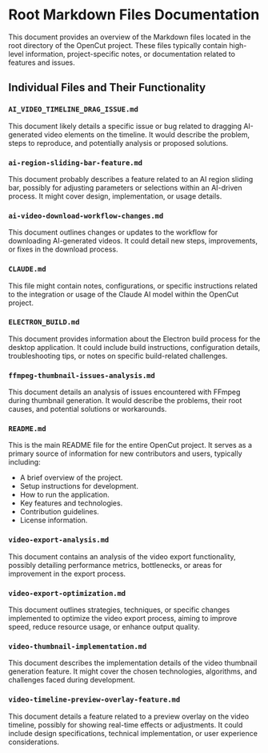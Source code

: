# Root Markdown Files Documentation

This document provides an overview of the Markdown files located in the root directory of the OpenCut project. These files typically contain high-level information, project-specific notes, or documentation related to features and issues.

## Individual Files and Their Functionality

### `AI_VIDEO_TIMELINE_DRAG_ISSUE.md`

This document likely details a specific issue or bug related to dragging AI-generated video elements on the timeline. It would describe the problem, steps to reproduce, and potentially analysis or proposed solutions.

### `ai-region-sliding-bar-feature.md`

This document probably describes a feature related to an AI region sliding bar, possibly for adjusting parameters or selections within an AI-driven process. It might cover design, implementation, or usage details.

### `ai-video-download-workflow-changes.md`

This document outlines changes or updates to the workflow for downloading AI-generated videos. It could detail new steps, improvements, or fixes in the download process.

### `CLAUDE.md`

This file might contain notes, configurations, or specific instructions related to the integration or usage of the Claude AI model within the OpenCut project.

### `ELECTRON_BUILD.md`

This document provides information about the Electron build process for the desktop application. It could include build instructions, configuration details, troubleshooting tips, or notes on specific build-related challenges.

### `ffmpeg-thumbnail-issues-analysis.md`

This document details an analysis of issues encountered with FFmpeg during thumbnail generation. It would describe the problems, their root causes, and potential solutions or workarounds.

### `README.md`

This is the main README file for the entire OpenCut project. It serves as a primary source of information for new contributors and users, typically including:
*   A brief overview of the project.
*   Setup instructions for development.
*   How to run the application.
*   Key features and technologies.
*   Contribution guidelines.
*   License information.

### `video-export-analysis.md`

This document contains an analysis of the video export functionality, possibly detailing performance metrics, bottlenecks, or areas for improvement in the export process.

### `video-export-optimization.md`

This document outlines strategies, techniques, or specific changes implemented to optimize the video export process, aiming to improve speed, reduce resource usage, or enhance output quality.

### `video-thumbnail-implementation.md`

This document describes the implementation details of the video thumbnail generation feature. It might cover the chosen technologies, algorithms, and challenges faced during development.

### `video-timeline-preview-overlay-feature.md`

This document details a feature related to a preview overlay on the video timeline, possibly for showing real-time effects or adjustments. It could include design specifications, technical implementation, or user experience considerations.
